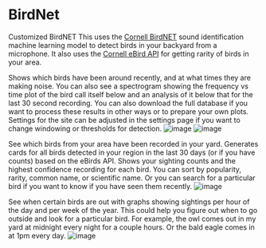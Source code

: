 # BirdNet
Customized BirdNET
This uses the [Cornell BirdNET](https://birdnet.cornell.edu/) sound identification machine learning model to detect birds in your backyard from a microphone. It also uses the [Cornell eBird API](https://ebird.org/home) for getting rarity of birds in your area.

Shows which birds have been around recently, and at what times they are making noise. You can also see a spectrogram showing the frequency vs time plot of the bird call itself below and an analysis of it below that for the last 30 second recording. You can also download the full database if you want to process these results in other ways or to prepare your own plots. Settings for the site can be adjusted in the settings page if you want to change windowing or thresholds for detection.
![image](https://github.com/user-attachments/assets/5b568b94-533a-430e-bc11-7e2b21041f34)
![image](https://github.com/user-attachments/assets/3b08399e-a358-4071-9164-7042bec3adf5)



See which birds from your area have been recorded in your yard. Generates cards for all birds detected in your region in the last 30 days (or if you have counts) based on the eBirds API. Shows your sighting counts and the highest confidence recording for each bird. You can sort by popularity, rarity, common name, or scientific name. Or you can search for a particular bird if you want to know if you have seen them recently.
![image](https://github.com/user-attachments/assets/7e5db750-6f41-406b-a4ed-d18533c3371b)


See when certain birds are out with graphs showing sightings per hour of the day and per week of the year. This could help you figure out when to go outside and look for a particular bird. For example, the owl comes out in my yard at midnight every night for a couple hours. Or the bald eagle comes in at 1pm every day.
![image](https://github.com/user-attachments/assets/2c197233-080c-41ad-96e8-ddb9cb266553)
